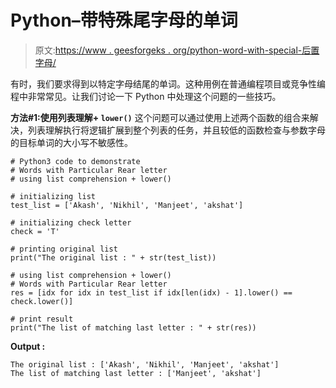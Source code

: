 # Python–带特殊尾字母的单词

> 原文:[https://www . geesforgeks . org/python-word-with-special-后置字母/](https://www.geeksforgeeks.org/python-words-with-particular-rear-letter/)

有时，我们要求得到以特定字母结尾的单词。这种用例在普通编程项目或竞争性编程中非常常见。让我们讨论一下 Python 中处理这个问题的一些技巧。

**方法#1:使用列表理解+ `lower()`**
这个问题可以通过使用上述两个函数的组合来解决，列表理解执行将逻辑扩展到整个列表的任务，并且较低的函数检查与参数字母的目标单词的大小写不敏感性。

```
# Python3 code to demonstrate
# Words with Particular Rear letter
# using list comprehension + lower()

# initializing list
test_list = ['Akash', 'Nikhil', 'Manjeet', 'akshat']

# initializing check letter
check = 'T'

# printing original list
print("The original list : " + str(test_list))

# using list comprehension + lower()
# Words with Particular Rear letter
res = [idx for idx in test_list if idx[len(idx) - 1].lower() == check.lower()]

# print result
print("The list of matching last letter : " + str(res))
```

**Output :**

```
The original list : ['Akash', 'Nikhil', 'Manjeet', 'akshat']
The list of matching last letter : ['Manjeet', 'akshat']

```